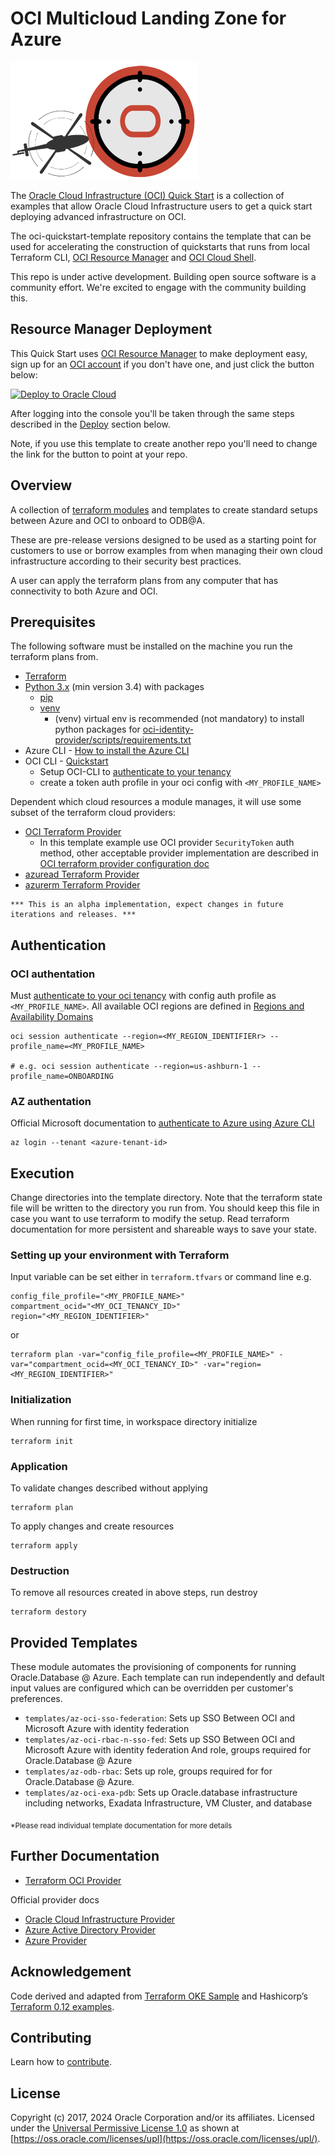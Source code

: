 # OCI Multicloud Landing Zone for Azure
![Landing Zone logo](./images/landing_zone_300.png)

The [Oracle Cloud Infrastructure (OCI) Quick Start](https://github.com/oracle-quickstart?q=oci-quickstart) is a collection of examples that allow Oracle Cloud Infrastructure users to get a quick start deploying advanced infrastructure on OCI.

The oci-quickstart-template repository contains the template that can be used for accelerating the construction of quickstarts that runs from local Terraform CLI, [OCI Resource Manager](https://docs.cloud.oracle.com/en-us/iaas/Content/ResourceManager/Concepts/resourcemanager.htm) and [OCI Cloud Shell](https://docs.cloud.oracle.com/en-us/iaas/Content/API/Concepts/cloudshellintro.htm).

This repo is under active development.  Building open source software is a community effort.  We're excited to engage with the community building this.

## Resource Manager Deployment

This Quick Start uses [OCI Resource Manager](https://docs.cloud.oracle.com/iaas/Content/ResourceManager/Concepts/resourcemanager.htm) to make deployment easy, sign up for an [OCI account](https://cloud.oracle.com/en_US/tryit) if you don't have one, and just click the button below:

[![Deploy to Oracle Cloud](https://oci-resourcemanager-plugin.plugins.oci.oraclecloud.com/latest/deploy-to-oracle-cloud.svg)](https://cloud.oracle.com/resourcemanager/stacks/create?region=home&zipUrl=https://github.com/oracle-quickstart/oci-quickstart-template/archive/master.zip)

After logging into the console you'll be taken through the same steps described
in the [Deploy](#deploy) section below.


Note, if you use this template to create another repo you'll need to change the link for the button to point at your repo.


## Overview
A collection of [terraform modules](https://developer.hashicorp.com/terraform/language/modules)
and templates to create standard setups between Azure and OCI to onboard to ODB@A.

These are pre-release versions designed to be used as a starting point for customers to 
use or borrow examples from when managing their own cloud infrastructure according to their
security best practices.

A user can apply the terraform plans from any computer that has connectivity to both Azure and OCI.

## Prerequisites
The following software must be installed on the machine you run the terraform plans from.
- [Terraform](https://developer.hashicorp.com/terraform/install)
- [Python 3.x](https://www.python.org/?downloads) (min version 3.4) with packages
  - [pip](https://pypi.org/project/pip/)
  - [venv](https://docs.python.org/3/library/venv.html) 
    - (venv) virtual env is recommended (not mandatory) to install python packages for [oci-identity-provider/scripts/requirements.txt](modules/oci-identity/oci-identity-provider/scripts/requirements.txt)
- Azure CLI - [How to install the Azure CLI](https://learn.microsoft.com/en-us/cli/azure/install-azure-cli)
- OCI CLI - [Quickstart](https://docs.oracle.com/en-us/iaas/Content/API/SDKDocs/cliinstall.htm)
    - Setup OCI-CLI to [authenticate to your tenancy](https://docs.oracle.com/en-us/iaas/tools/oci-cli/3.43.1/oci_cli_docs/cmdref/session/authenticate.html) 
    - create a token auth profile in your oci config with `<MY_PROFILE_NAME>`

Dependent which cloud resources a module manages, it will use some subset of the terraform cloud providers:
- [OCI Terraform Provider](https://registry.terraform.io/providers/oracle/oci/latest/docs)
  - In this  template example use OCI provider `SecurityToken` auth method, other acceptable provider implementation are described in  [OCI terraform provider configuration doc](https://docs.oracle.com/en-us/iaas/Content/API/SDKDocs/terraformproviderconfiguration.htm)
- [azuread Terraform Provider](https://registry.terraform.io/providers/hashicorp/azuread/latest)
- [azurerm Terraform Provider](https://registry.terraform.io/providers/hashicorp/azurerm/latest)

``` 
*** This is an alpha implementation, expect changes in future iterations and releases. ***
```

## Authentication
### OCI authentation 
Must [authenticate to your oci tenancy](https://docs.oracle.com/en-us/iaas/tools/oci-cli/3.43.1/oci_cli_docs/cmdref/session/authenticate.html)  with config auth profile as `<MY_PROFILE_NAME>`.  All available OCI regions are defined in [Regions and Availability Domains](https://docs.oracle.com/en-us/iaas/Content/General/Concepts/regions.htm#top) 

```
oci session authenticate --region=<MY_REGION_IDENTIFIERr> --profile_name=<MY_PROFILE_NAME>

# e.g. oci session authenticate --region=us-ashburn-1 --profile_name=ONBOARDING
```

### AZ authentation
Official Microsoft documentation to [authenticate to Azure using Azure CLI](https://learn.microsoft.com/en-us/cli/azure/authenticate-azure-cli)
```
az login --tenant <azure-tenant-id>
```



## Execution 
Change directories into the template directory.
Note that the terraform state file will be written to the directory you run from. You should keep this file in case you want to use terraform to modify the setup. Read terraform documentation for more persistent and shareable ways to save your state. 

### Setting up your environment with Terraform
Input variable can be set either in  `terraform.tfvars` or command line e.g.
```
config_file_profile="<MY_PROFILE_NAME>"
compartment_ocid="<MY_OCI_TENANCY_ID>"
region="<MY_REGION_IDENTIFIER>"
```
or
```
terraform plan -var="config_file_profile=<MY_PROFILE_NAME>" -var="compartment_ocid=<MY_OCI_TENANCY_ID>" -var="region=<MY_REGION_IDENTIFIER>"
```

### Initialization
When running for first time, in workspace directory initialize 
```
terraform init
```

### Application
To validate changes described without applying
```
terraform plan
```

To apply changes and create resources
```
terraform apply
```

### Destruction 
To remove all resources created in above steps, run destroy
```
terraform destory
```

## Provided Templates 
These module automates the provisioning of components for running Oracle.Database @ Azure. Each template can run independently and default input values are configured which can be overridden per customer's preferences.

- ```templates/az-oci-sso-federation```: Sets up SSO Between OCI and Microsoft Azure with identity federation
- ```templates/az-oci-rbac-n-sso-fed```: Sets up SSO Between OCI and Microsoft Azure with identity federation And role, groups required for Oracle.Database @ Azure
- ```templates/az-odb-rbac```: Sets up role, groups required for for Oracle.Database @ Azure.
- ```templates/az-oci-exa-pdb```: Sets up Oracle.database infrastructure including networks, Exadata Infrastructure, VM Cluster, and database

<sub>*Please read individual template documentation for more details</sub>

## Further Documentation

- [Terraform OCI Provider](https://www.terraform.io/docs/providers/oci/index.html)

Official provider docs  
- [Oracle Cloud Infrastructure Provider](https://registry.terraform.io/providers/oracle/oci/latest/docs)
- [Azure Active Directory Provider](https://registry.terraform.io/providers/hashicorp/azuread/latest/docs)
- [Azure Provider](https://registry.terraform.io/providers/hashicorp/azurerm/latest/docs)


## Acknowledgement

Code derived and adapted from [Terraform OKE Sample](https://github.com/terraform-providers/terraform-provider-oci/tree/master/examples/container_engine) and Hashicorp’s [Terraform 0.12 examples](https://github.com/hashicorp/terraform-guides/tree/master/infrastructure-as-code/terraform-0.12-examples).



## Contributing

Learn how to [contribute](./CONTRIBUTING.md).

## License
Copyright (c) 2017, 2024 Oracle Corporation and/or its affiliates. Licensed under the [Universal Permissive License 1.0](./LICENSE) as shown at [https://oss.oracle.com/licenses/upl](https://oss.oracle.com/licenses/upl/).